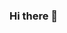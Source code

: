 ### Hi there 👋

<!--
**srivastavaritik/srivastavaritik** is a ✨ _special_ ✨ repository because its `README.md` (this file) appears on your GitHub profile.

Here are some ideas to get you started:

- 🔭 I’m currently working on WEB Projects
- 🌱 I’m currently learning Android
- 👯 I’m looking to collaborate on Opensource Projects
- 💬 Ask me about Java, Data Structure & Algorithms, Full Stack Web Developement
- 📫 You can reach me through my LinkedIn https://www.linkedin.com/in/ritik-kumar-3bb19a175/
- 😄 Pronouns: blahblahblah
- ⚡ Fun fact: Sab moh maya hai😄😄😄
-->



